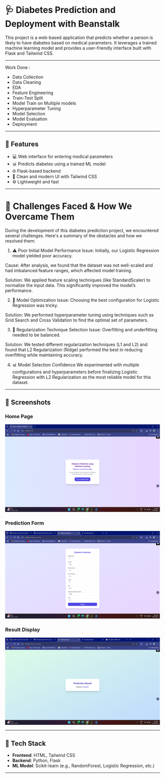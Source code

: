 # 🩺 Diabetes Prediction and Deployment with Beanstalk 

This project is a web-based application that predicts whether a person is likely to have diabetes based on medical parameters. It leverages a trained machine learning model and provides a user-friendly interface built with Flask and Tailwind CSS.

---
Work Done :

  -   Data Collection
  -   Data Cleaning
  -   EDA
  -   Feature Engineering
  -   Train-Test Split
  -   Model Train on Multiple models
  -   Hyperparameter Tuning
  -   Model Selection
  -   Model Evaluation
  -   Deployment

----
## 🧠 Features

- 💻 Web interface for entering medical parameters
- 📊 Predicts diabetes using a trained ML model
- 🌐 Flask-based backend
- 🎨 Clean and modern UI with Tailwind CSS
- ⚙️ Lightweight and fast
---

# 🧩 Challenges Faced & How We Overcame Them
During the development of this diabetes prediction project, we encountered several challenges. Here's a summary of the obstacles and how we resolved them:

1. ⚠️ Poor Initial Model Performance
Issue: Initially, our Logistic Regression model yielded poor accuracy.

Cause: After analysis, we found that the dataset was not well-scaled and had imbalanced feature ranges, which affected model training.

Solution: We applied feature scaling techniques (like StandardScaler) to normalize the input data. This significantly improved the model’s performance.

2. 🔧 Model Optimization
Issue: Choosing the best configuration for Logistic Regression was tricky.

Solution: We performed hyperparameter tuning using techniques such as Grid Search and Cross Validation to find the optimal set of parameters.

3. 🧪 Regularization Technique Selection
Issue: Overfitting and underfitting needed to be balanced.

Solution: We tested different regularization techniques (L1 and L2) and found that L2 Regularization (Ridge) performed the best in reducing overfitting while maintaining accuracy.

4. 📊 Model Selection Confidence
We experimented with multiple configurations and hyperparameters before finalizing Logistic Regression with L2 Regularization as the most reliable model for this dataset.
---

## 📸 Screenshots

### Home Page
![Home Page](Screenshots/home.png)

### Prediction Form
![Prediction Form](Screenshots/predictdata.png)

### Result Display
![Prediction Result](Screenshots/output.png)

---

## 🔧 Tech Stack

- **Frontend**: HTML, Tailwind CSS
- **Backend**: Python, Flask
- **ML Model**: Scikit-learn (e.g., RandomForest, Logistic Regression, etc.)

---
